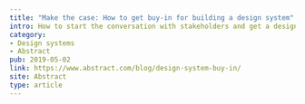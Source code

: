 ```yaml
---
title: "Make the case: How to get buy-in for building a design system"
intro: How to start the conversation with stakeholders and get a design system off the ground.
category:
- Design systems
- Abstract
pub: 2019-05-02
link: https://www.abstract.com/blog/design-system-buy-in/
site: Abstract
type: article
---
```

